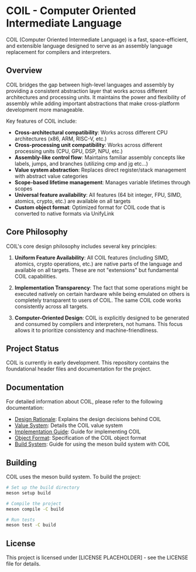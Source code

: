 # COIL - Computer Oriented Intermediate Language

COIL (Computer Oriented Intermediate Language) is a fast, space-efficient, and extensible language designed to serve as an assembly language replacement for compilers and interpreters.

## Overview

COIL bridges the gap between high-level languages and assembly by providing a consistent abstraction layer that works across different architectures and processing units. It maintains the power and flexibility of assembly while adding important abstractions that make cross-platform development more manageable.

Key features of COIL include:
- **Cross-architectural compatibility**: Works across different CPU architectures (x86, ARM, RISC-V, etc.)
- **Cross-processing unit compatibility**: Works across different processing units (CPU, GPU, DSP, NPU, etc.)
- **Assembly-like control flow**: Maintains familiar assembly concepts like labels, jumps, and branches (utilizing cmp and jg etc...)
- **Value system abstraction**: Replaces direct register/stack management with abstract value categories
- **Scope-based lifetime management**: Manages variable lifetimes through scopes
- **Universal feature availability**: All features (64 bit integer, FPU, SIMD, atomics, crypto, etc.) are available on all targets
- **Custom object format**: Optimized format for COIL code that is converted to native formats via UnifyLink

## Core Philosophy

COIL's core design philosophy includes several key principles:

1. **Uniform Feature Availability**: All COIL features (including SIMD, atomics, crypto operations, etc.) are native parts of the language and available on all targets. These are not "extensions" but fundamental COIL capabilities.

2. **Implementation Transparency**: The fact that some operations might be executed natively on certain hardware while being emulated on others is completely transparent to users of COIL. The same COIL code works consistently across all targets.

3. **Computer-Oriented Design**: COIL is explicitly designed to be generated and consumed by compilers and interpreters, not humans. This focus allows it to prioritize consistency and machine-friendliness.

## Project Status

COIL is currently in early development. This repository contains the foundational header files and documentation for the project.

## Documentation

For detailed information about COIL, please refer to the following documentation:

- [Design Rationale](docs/design.md): Explains the design decisions behind COIL
- [Value System](docs/value_system.md): Details the COIL value system
- [Implementation Guide](docs/implementation_guide.md): Guide for implementing COIL
- [Object Format](docs/object_format.md): Specification of the COIL object format
- [Build System](docs/build_system.md): Guide for using the meson build system with COIL

## Building

COIL uses the meson build system. To build the project:

```bash
# Set up the build directory
meson setup build

# Compile the project
meson compile -C build

# Run tests
meson test -C build
```

## License

This project is licensed under [LICENSE PLACEHOLDER] - see the LICENSE file for details.